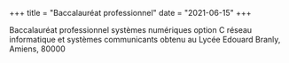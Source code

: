 +++
title = "Baccalauréat professionnel"
date = "2021-06-15"
+++

Baccalauréat professionnel systèmes numériques option C réseau informatique et systèmes communicants obtenu au Lycée Edouard Branly, Amiens, 80000